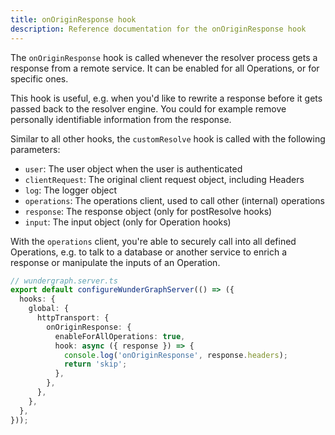 ```yaml
---
title: onOriginResponse hook
description: Reference documentation for the onOriginResponse hook
---
```


The `onOriginResponse` hook is called whenever the resolver process gets a response from a remote service.
It can be enabled for all Operations, or for specific ones.

This hook is useful, e.g. when you'd like to rewrite a response before it gets passed back to the resolver engine.
You could for example remove personally identifiable information from the response.

Similar to all other hooks,
the `customResolve` hook is called with the following parameters:

- `user`: The user object when the user is authenticated
- `clientRequest`: The original client request object, including Headers
- `log`: The logger object
- `operations`: The operations client, used to call other (internal) operations
- `response`: The response object (only for postResolve hooks)
- `input`: The input object (only for Operation hooks)

With the `operations` client,
you're able to securely call into all defined Operations,
e.g. to talk to a database or another service to enrich a response or manipulate the inputs of an Operation.

```typescript
// wundergraph.server.ts
export default configureWunderGraphServer(() => ({
  hooks: {
    global: {
      httpTransport: {
        onOriginResponse: {
          enableForAllOperations: true,
          hook: async ({ response }) => {
            console.log('onOriginResponse', response.headers);
            return 'skip';
          },
        },
      },
    },
  },
}));
```
